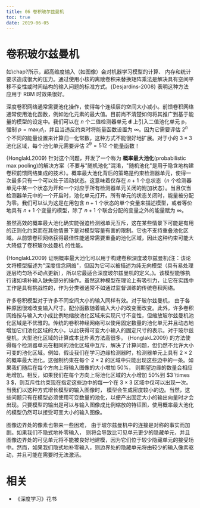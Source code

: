 ```yaml
---
title: 06 卷积玻尔兹曼机
toc: true
date: 2019-06-05
---
```


# 卷积玻尔兹曼机


如\chap?所示，超高维度输入（如图像）会对机器学习模型的计算、 内存和统计要求造成很大的压力。通过使用小核的离散卷积来替换矩阵乘法是解决具有空间平移不变性或时间结构的输入问题的标准方式。{Desjardins-2008} 表明这种方法应用于 RBM 时效果很好。

深度卷积网络通常需要池化操作，使得每个连续层的空间大小减小。前馈卷积网络通常使用池化函数，例如池化元素的最大值。目前尚不清楚如何将其推广到基于能量的模型的设定中。我们可以在 $n$ 个二值检测器单元 $\mathbf d$ 上引入二值池化单元 $\mathrm p$，强制 $p = \max_i d_i$，并且当违反约束时将能量函数设置为 $\infty$。因为它需要评估 $2^n$ 个不同的能量设置来计算归一化常数，这种方式不能很好地扩展。对于小的 $3\times3$ 池化区域，每个池化单元需要评估 $2^9 = 512$ 个能量函数！


 {HonglakL2009} 针对这个问题，开发了一个称为 **概率最大池化**(probabilistic max pooling)的解决方案（不要与"随机池化"混淆，"随机池化"是用于隐含地构建卷积前馈网络集成的技术）。概率最大池化背后的策略是约束检测器单元，使得一次最多只有一个可以处于活动状态。这意味着仅存在 $n + 1$ 个总状态（$n$ 个检测器单元中某一个状态为开和一个对应于所有检测器单元关闭的附加状态）。当且仅当检测器单元中的一个开启时，池化单元打开。所有单元的状态关闭时，能量被分配为零。我们可以认为这是在用包含 $n + 1$ 个状态的单个变量来描述模型，或者等价地具有 $n + 1$ 个变量的模型，除了 $n+1$ 个联合分配的变量之外的能量赋为 $\infty$。

虽然高效的概率最大池化确实能强迫检测器单元互斥，这在某些情景下可能是有用的正则化约束而在其他情景下是对模型容量有害的限制。它也不支持重叠池化区域。从前馈卷积网络获得最佳性能通常需要重叠的池化区域，因此这种约束可能大大降低了卷积玻尔兹曼机 的性能。

{HonglakL2009} 证明概率最大池化可以用于构建卷积深度玻尔兹曼机(注：该论文将模型描述为"深度信念网络"，但因为它可以被描述为纯无向模型（具有易处理逐层均匀场不动点更新），所以它最适合深度玻尔兹曼机的定义。)。该模型能够执行诸如填补输入缺失部分的操作。虽然这种模型在理论上有吸引力，让它在实践中工作是具有挑战性的，作为分类器通常不如通过监督训练的传统卷积网络。



许多卷积模型对于许多不同空间大小的输入同样有效。对于玻尔兹曼机， 由于各种原因很难改变输入尺寸。配分函数随着输入大小的改变而改变。此外，许多卷积网络按与输入大小成比例地缩放池化区域来实现尺寸不变性，但缩放玻尔兹曼机池化区域是不优雅的。传统的卷积神经网络可以使用固定数量的池化单元并且动态地增加它们池化区域的大小，以此获得可变大小输入的固定尺寸的表示。对于玻尔兹曼机，大型池化区域的计算成本比朴素方法高很多。 {HonglakL2009} 的方法使得每个检测器单元在相同的池化区域中互斥，解决了计算问题，但仍然不允许大小可变的池化区域。例如，假设我们在学习边缘检测器时，检测器单元上具有 $2 \times 2$ 的概率最大池化。这强制约束在每个 $2 \times 2$ 的区域中只能出现这些边中的一条。如果我们随后在每个方向上将输入图像的大小增加 50\%， 则期望边缘的数量会相应地增加。相反，如果我们在每个方向上将池化区域的大小增加 50\%到 $3 \times 3 $，则互斥性约束现在指定这些边中的每一个在 $3 \times3$ 区域中仅可以出现一次。当我们以这种方式增长模型的输入图像时， 模型会生成密度较小的边。当然，这些问题只有在模型必须使用可变数量的池化，以便产出固定大小的输出向量时才会出现。只要模型的输出是可以与输入图像成比例缩放的特征图，使用概率最大池化的模型仍然可以接受可变大小的输入图像。

图像边界处的像素也带来一些困难， 由于玻尔兹曼机中的连接是对称的事实而加剧。如果我们不隐式地补零输入， 则将会导致比可见单元更少的隐藏单元，并且图像边界处的可见单元将不能被良好地建模，因为它们位于较少隐藏单元的接受场中。然而，如果我们隐式地补零输入，则边界处的隐藏单元将由较少的输入像素驱动，并且可能在需要时无法激活。




# 相关

- 《深度学习》花书
